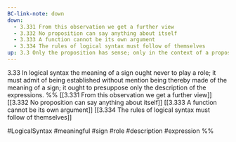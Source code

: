 ```yaml
---
BC-link-note: down
down:
  - 3.331 From this observation we get a further view
  - 3.332 No proposition can say anything about itself
  - 3.333 A function cannot be its own argument
  - 3.334 The rules of logical syntax must follow of themselves
up: 3.3 Only the proposition has sense; only in the context of a proposition has a name meaning.
---
```

3.33 In logical syntax the meaning of a sign ought never to play a role; it must admit of being established without mention being thereby made of the meaning of a sign; it ought to presuppose only the description of the expressions.
%%
[[3.331 From this observation we get a further view]]
[[3.332 No proposition can say anything about itself]]
[[3.333 A function cannot be its own argument]]
[[3.334 The rules of logical syntax must follow of themselves]]

#LogicalSyntax #meaningful #sign #role #description #expression %%